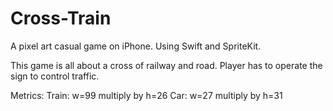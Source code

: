 # Cross-Train
A pixel art casual game on iPhone. Using Swift and SpriteKit.

This game is all about a cross of railway and road. Player has to operate the sign to control traffic.

Metrics:
Train: w=99 multiply by h=26
Car: w=27 multiply by h=31
